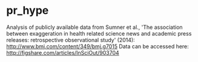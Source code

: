 pr_hype
=======

Analysis of publicly available data from Sumner et al., 'The association between exaggeration in health related science news and academic press releases: retrospective observational study' (2014): http://www.bmj.com/content/349/bmj.g7015
Data can be accessed here: http://figshare.com/articles/InSciOut/903704
